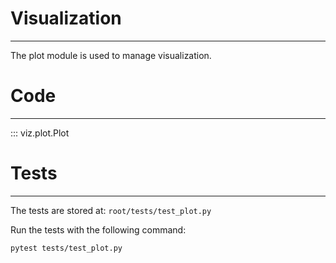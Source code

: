 # Visualization
***

The plot module is used to manage visualization.

# Code
***

::: viz.plot.Plot

# Tests
***

The tests are stored at: `root/tests/test_plot.py`

Run the tests with the following command:

```bash
pytest tests/test_plot.py
```
